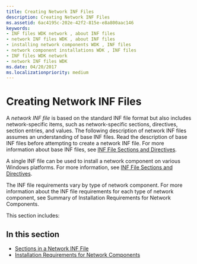 ```yaml
---
title: Creating Network INF Files
description: Creating Network INF Files
ms.assetid: 6ac4195c-202e-42f2-815e-e8a800aac146
keywords:
- INF files WDK network , about INF files
- network INF files WDK , about INF files
- installing network components WDK , INF files
- network component installations WDK , INF files
- INF files WDK network
- network INF files WDK
ms.date: 04/20/2017
ms.localizationpriority: medium
---
```


# Creating Network INF Files





A *network INF file* is based on the standard INF file format but also includes network-specific items, such as network-specific sections, directives, section entries, and values. The following description of network INF files assumes an understanding of base INF files. Read the description of base INF files before attempting to create a network INF file. For more information about base INF files, see [INF File Sections and Directives](../install/index.md).

A single INF file can be used to install a network component on various Windows platforms. For more information, see [INF File Sections and Directives](../install/index.md).

The INF file requirements vary by type of network component. For more information about the INF file requirements for each type of network component, see Summary of Installation Requirements for Network Components.

This section includes:

## In this section


-   [Sections in a Network INF File](version-section-in-a-network-inf-file.md)
-   [Installation Requirements for Network Components](installation-requirements-for-network-adapters.md)

 

